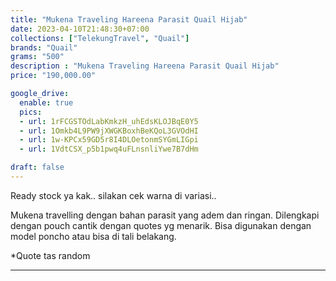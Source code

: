 ```yaml
---
title: "Mukena Traveling Hareena Parasit Quail Hijab"
date: 2023-04-10T21:48:30+07:00
collections: ["TelekungTravel", "Quail"]
brands: "Quail"
grams: "500"
description : "Mukena Traveling Hareena Parasit Quail Hijab"
price: "190,000.00"

google_drive:
  enable: true
  pics:
  - url: 1rFCGSTOdLabKmkzH_uhEdsKLOJBqE0Y5
  - url: 1Omkb4L9PW9jXWGKBoxhBeKQoL3GVOdHI
  - url: 1w-KPCx59GD5r8I4DLOetonmSYGmLIGpi
  - url: 1VdtCSX_p5b1pwq4uFLnsnliYwe7B7dHm

draft: false
---
```


Ready stock ya kak.. silakan cek warna di variasi.. 

Mukena travelling dengan bahan parasit yang adem dan ringan. Dilengkapi dengan pouch cantik dengan quotes yg menarik. Bisa digunakan dengan model poncho atau bisa di tali belakang.

*Quote tas random

----------   
